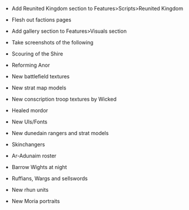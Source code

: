 - Add Reunited Kingdom section to Features>Scripts>Reunited Kingdom
- Flesh out factions pages
- Add gallery section to Features>Visuals section
- Take screenshots of the following

- Scouring of the Shire
- Reforming Anor
- New battlefield textures
- New strat map models
- New conscription troop textures by Wicked
- Healed mordor
- New UIs/Fonts
- New dunedain rangers and strat models
- Skinchangers
- Ar-Adunaim roster
- Barrow Wights at night
- Ruffians, Wargs and sellswords
- New rhun units
- New Moria portraits
